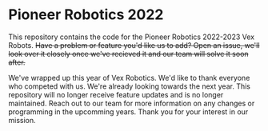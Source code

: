 # Pioneer Robotics 2022
This repository contains the code for the Pioneer Robotics 2022-2023 Vex Robots. ~~Have a problem or feature you'd like us to add? Open an issue, we'll look over it closely once we've recieved it and our team will solve it soon after.~~

We've wrapped up this year of Vex Robotics. We'd like to thank everyone who competed with us. We're already looking towards the next year. This repository will no longer receive feature updates and is no longer maintained. Reach out to our team for more information on any changes or programming in the upcomming years. Thank you for your interest in our mission.
